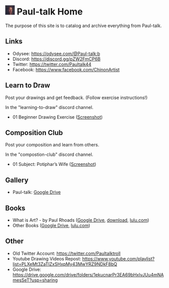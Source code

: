 # ![banner](images/selfa0.jpg) Paul-talk Home
The purpose of this site is to catalog and archive everything from Paul-talk.

## Links
* Odysee: <https://odysee.com/@Paul-talk:b>
* Discord: <https://discord.gg/pZW2FmCP6B>
* Twitter: <https://twitter.com/Paultalk44>
* Facebook: <https://www.facebook.com/ChinonArtist>

## Learn to Draw
Post your drawings and get feedback. (Follow exercise instructions!)

In the "learning-to-draw" discord channel.
* 01 Beginner Drawing Exercise ([Screenshot](https://raw.githubusercontent.com/truepainting/truepainting.github.io/main/images/drawing-exercise-1.png))

## Composition Club
Post your composition and learn from others.

In the "compostion-club" discord channel.
* 01 Subject: Potiphar’s Wife ([Screenshot](https://raw.githubusercontent.com/truepainting/truepainting.github.io/ead6cdd919c6066593e15aa120a91eb651c89143/images/potiphar's-wife.png))

## Gallery
* Paul-talk: [Google Drive](https://drive.google.com/drive/folders/1ekucnarPr3EA69bHxlvJUu4mNAmesSeT?usp=sharing)

## Books
* What is Art? - by Paul Rhoads ([Google Drive](https://drive.google.com/drive/folders/1ekucnarPr3EA69bHxlvJUu4mNAmesSeT?usp=sharing), [download](https://github.com/truepainting/truepainting.github.io/raw/main/books/What%20is%20Art%20-%20by%20Paul%20Rhoads%20(Ebook).pdf), [lulu.com](https://www.lulu.com/en/us/shop/paul-rhoads/what-is-art/ebook/product-1qzvpj8m.html))
* Other Books ([Google Drive](https://drive.google.com/drive/folders/1ekucnarPr3EA69bHxlvJUu4mNAmesSeT?usp=sharing), [lulu.com](https://www.lulu.com/search?contributor=Paul+Rhoads))

## Other
* Old Twitter Account: <https://twitter.com/Paultalktroll>
* Youtube Drawing Videos Repost: <https://www.youtube.com/playlist?list=PLXeMt3ZaTIZxSHxpMy43MwYRZ9NDkF8bQ>
* Google Drive: <https://drive.google.com/drive/folders/1ekucnarPr3EA69bHxlvJUu4mNAmesSeT?usp=sharing>
